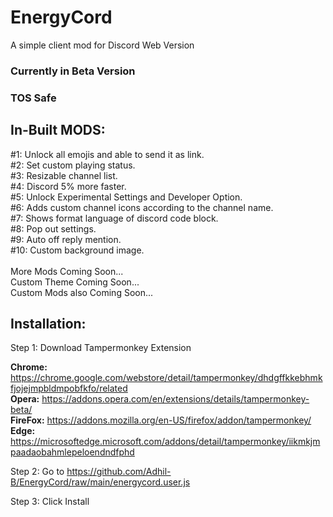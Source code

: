 # EnergyCord
A simple client mod for Discord Web Version

### **Currently in Beta Version**
### **TOS Safe**

## **In-Built MODS:**<br />
#1: Unlock all emojis and able to send it as link.<br />
#2: Set custom playing status.<br />
#3: Resizable channel list.<br />
#4: Discord 5% more faster.<br />
#5: Unlock Experimental Settings and Developer Option.<br />
#6: Adds custom channel icons according to the channel name.<br />
#7: Shows format language of discord code block.<br />
#8: Pop out settings.<br />
#9: Auto off reply mention.<br>
#10: Custom background image.<br>
<br />
More Mods Coming Soon...<br />
Custom Theme Coming Soon...<br />
Custom Mods also Coming Soon...<br />

## **Installation:** <br />

Step 1: Download Tampermonkey Extension<br />

**Chrome:** https://chrome.google.com/webstore/detail/tampermonkey/dhdgffkkebhmkfjojejmpbldmpobfkfo/related <br />
**Opera:** https://addons.opera.com/en/extensions/details/tampermonkey-beta/ <br />
**FireFox:** https://addons.mozilla.org/en-US/firefox/addon/tampermonkey/ <br />
**Edge:** https://microsoftedge.microsoft.com/addons/detail/tampermonkey/iikmkjmpaadaobahmlepeloendndfphd<br>

Step 2: Go to https://github.com/Adhil-B/EnergyCord/raw/main/energycord.user.js <br />

Step 3: Click Install
